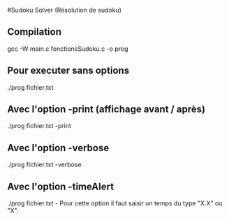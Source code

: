 #Sudoku Solver (Résolution de sudoku)

## Compilation
gcc -W main.c fonctionsSudoku.c -o prog

## Pour executer sans options
./prog fichier.txt

## Avec l'option -print (affichage avant / après)
./prog fichier.txt -print

## Avec l'option -verbose
./prog fichier.txt -verbose

## Avec l'option -timeAlert
./prog fichier.txt -
Pour cette option il faut saisir un temps du type "X.X" ou "X".
